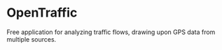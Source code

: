 # OpenTraffic
Free application for analyzing traffic flows, drawing upon GPS data from multiple sources. 
